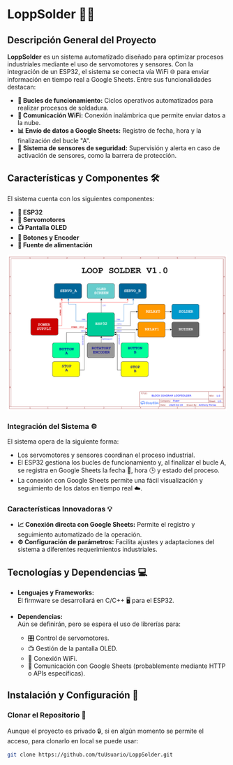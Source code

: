 # LoppSolder 🤖🔧

## Descripción General del Proyecto

**LoppSolder** es un sistema automatizado diseñado para optimizar procesos industriales mediante el uso de servomotores y sensores. Con la integración de un ESP32, el sistema se conecta vía WiFi 🌐 para enviar información en tiempo real a Google Sheets. Entre sus funcionalidades destacan:

- **🔄 Bucles de funcionamiento:** Ciclos operativos automatizados para realizar procesos de soldadura.
- **📶 Comunicación WiFi:** Conexión inalámbrica que permite enviar datos a la nube.
- **📊 Envío de datos a Google Sheets:** Registro de fecha, hora y la finalización del bucle "A".
- **🚨 Sistema de sensores de seguridad:** Supervisión y alerta en caso de activación de sensores, como la barrera de protección.

## Características y Componentes 🛠️

El sistema cuenta con los siguientes componentes:

- **📡 ESP32**
- **🦾 Servomotores**
- **📺 Pantalla OLED**
- **🔘 Botones y Encoder**
- **🔌 Fuente de alimentación**

![Texto alternativo](docs/Schematic_LoopSolder_2025-02-19.png "Diagrama de bloques")

### Integración del Sistema ⚙️

El sistema opera de la siguiente forma:
- Los servomotores y sensores coordinan el proceso industrial.
- El ESP32 gestiona los bucles de funcionamiento y, al finalizar el bucle A, se registra en Google Sheets la fecha 📅, hora 🕒 y estado del proceso.
- La conexión con Google Sheets permite una fácil visualización y seguimiento de los datos en tiempo real ☁️.

### Características Innovadoras 💡

- **📈 Conexión directa con Google Sheets:** Permite el registro y seguimiento automatizado de la operación.
- **⚙️ Configuración de parámetros:** Facilita ajustes y adaptaciones del sistema a diferentes requerimientos industriales.

## Tecnologías y Dependencias 💻

- **Lenguajes y Frameworks:**  
  El firmware se desarrollará en C/C++ 🖥️ para el ESP32.

- **Dependencias:**  
  Aún se definirán, pero se espera el uso de librerías para:
  - 🎛️ Control de servomotores.
  - 📺 Gestión de la pantalla OLED.
  - 📶 Conexión WiFi.
  - 📡 Comunicación con Google Sheets (probablemente mediante HTTP o APIs específicas).

## Instalación y Configuración 🔧

### Clonar el Repositorio 🐙

Aunque el proyecto es privado 🔒, si en algún momento se permite el acceso, para clonarlo en local se puede usar:

```bash
git clone https://github.com/tuUsuario/LoppSolder.git